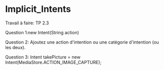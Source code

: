 # Implicit_Intents
Travail à faire: TP 2.3 

Question 1:new Intent(String action)

Question 2: Ajoutez une action d'intention ou une catégorie d'intention (ou les deux).

Question 3: Intent takePicture = new Intent(MediaStore.ACTION_IMAGE_CAPTURE);
